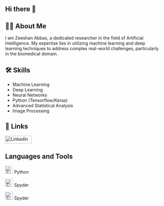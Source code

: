 ## Hi there 👋

## 🧑‍🔬 About Me
I am Zeeshan Abbas, a dedicated researcher in the field of Artificial Intelligence. My expertise lies in utilizing machine learning and deep learning techniques to address complex real-world challenges, particularly in the biomedical domain.

## 🛠️ Skills
- Machine Learning
- Deep Learning
- Neural Networks
- Python (Tensorflow/Keras)
- Advanced Statistical Analysis
- Image Processing

## 🔗 Links
<a href="https://www.linkedin.com/in/zeeshan-abbas-723596205/" target="_blank">
    <img src="https://upload.wikimedia.org/wikipedia/commons/thumb/0/01/LinkedIn_Logo.svg/1280px-LinkedIn_Logo.svg.png" alt="LinkedIn" style="width:85px;height:25px;"/>
</a>

## Languages and Tools
<img src="https://www.svgrepo.com/show/376344/python.svg" alt="Git" style="width:25px;height:25px;"/> Python 

<img src="https://iconape.com/wp-content/files/si/370990/svg/370990.svg" alt="Git" style="width:25px;height:25px;"/> Spyder

<img src="https://spyder-ide.github.io/lektor-icon/blog/example-formatting/spyder-logo.svg" alt="Git" style="width:25px;height:25px;"/> Spyder

